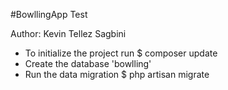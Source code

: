 #BowllingApp Test

Author: Kevin Tellez Sagbini

- To initialize the project run $ composer update
- Create the database 'bowlling'
- Run the data migration $ php artisan migrate